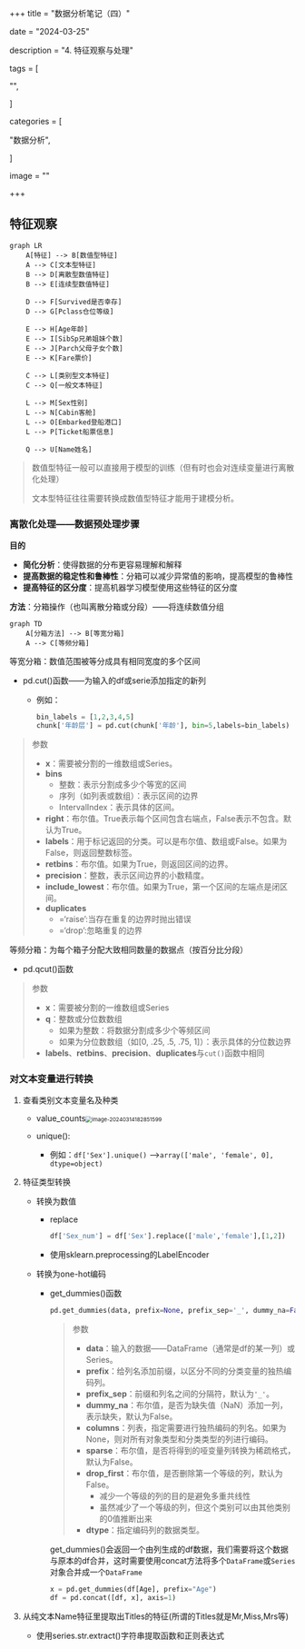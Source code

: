 +++
title = "数据分析笔记（四）"

date = "2024-03-25"

description = "4. 特征观察与处理"

tags = [

 "",

]

categories = [

 "数据分析",

]

image = ""

+++

## 特征观察

```mermaid
graph LR
    A[特征] --> B[数值型特征]
    A --> C[文本型特征]
    B --> D[离散型数值特征]
    B --> E[连续型数值特征]

    D --> F[Survived是否幸存]
    D --> G[Pclass仓位等级]

    E --> H[Age年龄]
    E --> I[SibSp兄弟姐妹个数]
    E --> J[Parch父母子女个数]
    E --> K[Fare票价]

    C --> L[类别型文本特征]
    C --> Q[一般文本特征]

    L --> M[Sex性别]
    L --> N[Cabin客舱]
    L --> O[Embarked登船港口]
    L --> P[Ticket船票信息]
    
    Q --> U[Name姓名]
```

> 数值型特征一般可以直接用于模型的训练（但有时也会对连续变量进行离散化处理）
>
> 文本型特征往往需要转换成数值型特征才能用于建模分析。

### 离散化处理——数据预处理步骤

**目的**

- **简化分析**：使得数据的分布更容易理解和解释
- **提高数据的稳定性和鲁棒性**：分箱可以减少异常值的影响，提高模型的鲁棒性
- **提高特征的区分度**：提高机器学习模型使用这些特征的区分度

**方法**：分箱操作（也叫离散分箱或分段）——将连续数值分组

```mermaid
graph TD
    A[分箱方法] --> B[等宽分箱]
    A --> C[等频分箱]
```

等宽分箱：数值范围被等分成具有相同宽度的多个区间

- pd.cut()函数——为输入的df或serie添加指定的新列

  - 例如：

    ```py
    bin_labels = [1,2,3,4,5]
    chunk['年龄层'] = pd.cut(chunk['年龄'], bin=5,labels=bin_labels)
    ```

> 参数
>
> - **x**：需要被分割的一维数组或Series。
> - **bins**
>   - 整数：表示分割成多少个等宽的区间
>   - 序列（如列表或数组）：表示区间的边界
>   - IntervalIndex：表示具体的区间。
> - **right**：布尔值。True表示每个区间包含右端点，False表示不包含。默认为True。
> - **labels**：用于标记返回的分类。可以是布尔值、数组或False。如果为False，则返回整数标签。
> - **retbins**：布尔值。如果为True，则返回区间的边界。
> - **precision**：整数，表示区间边界的小数精度。
> - **include_lowest**：布尔值。如果为True，第一个区间的左端点是闭区间。
> - **duplicates**
>   - =‘raise’:当存在重复的边界时抛出错误
>   - =‘drop’:忽略重复的边界

等频分箱：为每个箱子分配大致相同数量的数据点（按百分比分段）

- pd.qcut()函数

> 参数
>
> - **x**：需要被分割的一维数组或Series
> - **q**：整数或分位数数组
>   - 如果为整数：将数据分割成多少个等频区间
>   - 如果为分位数数组（如[0, .25, .5, .75, 1]）：表示具体的分位数边界
> - **labels**、**retbins**、**precision**、**duplicates**与`cut()`函数中相同

### 对文本变量进行转换

1. 查看类别文本变量名及种类

   - value_counts<img src="https://typora-picturelib.oss-cn-beijing.aliyuncs.com/image-20240314182851599.png" alt="image-20240314182851599" style="zoom: 67%;" />

   - unique():
     - 例如：`df['Sex'].unique()` –>`array(['male', 'female', 0], dtype=object)`

2. 特征类型转换

   - 转换为数值

     - replace

       ```py
       df['Sex_num'] = df['Sex'].replace(['male','female'],[1,2])
       ```

     - 使用sklearn.preprocessing的LabelEncoder

   - 转换为one-hot编码

     - get_dummies()函数

       ```py
       pd.get_dummies(data, prefix=None, prefix_sep='_', dummy_na=False, columns=None, sparse=False, drop_first=False, dtype=None)
       ```

       > 参数
       >
       > - **data**：输入的数据——DataFrame（通常是df的某一列）或Series。
       > - **prefix**：给列名添加前缀，以区分不同的分类变量的独热编码列。
       > - **prefix_sep**：前缀和列名之间的分隔符，默认为`'_'`。
       > - **dummy_na**：布尔值，是否为缺失值（NaN）添加一列，表示缺失，默认为False。
       > - **columns**：列表，指定需要进行独热编码的列名。如果为None，则对所有对象类型和分类类型的列进行编码。
       > - **sparse**：布尔值，是否将得到的哑变量列转换为稀疏格式，默认为False。
       > - **drop_first**：布尔值，是否删除第一个等级的列，默认为False。
       >   - 减少一个等级的列的目的是避免多重共线性
       >   - 虽然减少了一个等级的列，但这个类别可以由其他类别的0值推断出来
       > - **dtype**：指定编码列的数据类型。

       ​	get_dummies()会返回一个由列生成的df数据，我们需要将这个数据与原本的df合并，这时需要使用concat方法将多个`DataFrame`或`Series`对象合并成一个`DataFrame`

       ```py
       x = pd.get_dummies(df[Age], prefix="Age")
       df = pd.concat([df, x], axis=1)
       ```

3. 从纯文本Name特征里提取出Titles的特征(所谓的Titles就是Mr,Miss,Mrs等)
   - 使用series.str.extract()字符串提取函数和正则表达式